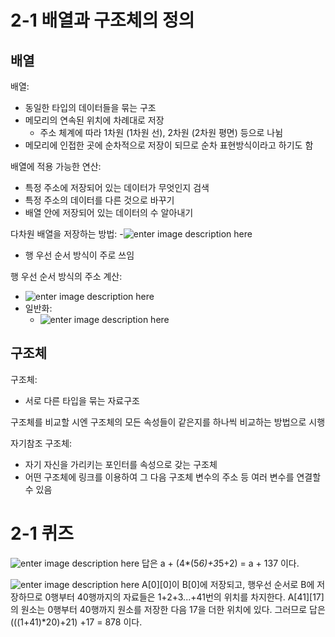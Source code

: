 # 2-1 배열과 구조체의 정의

## 배열
배열:
- 동일한 타입의 데이터들을 묶는 구조
- 메모리의 연속된 위치에 차례대로 저장
	- 주소 체계에 따라 1차원 (1차원 선), 2차원 (2차원 평면) 등으로 나뉨
- 메모리에 인접한 곳에 순차적으로 저장이 되므로 순차 표현방식이라고 하기도 함

배열에 적용 가능한 연산:
- 특정 주소에 저장되어 있는 데이터가 무엇인지 검색
- 특정 주소의 데이터를 다른 것으로 바꾸기
- 배열 안에 저장되어 있는 데이터의 수 알아내기

다차원 배열을 저장하는 방법:
-![enter image description here](https://i.imgur.com/aPWWmeO.png) 
- 행 우선 순서 방식이 주로 쓰임

행 우선 순서 방식의 주소 계산:
-  ![enter image description here](https://i.imgur.com/K49Xqg0.png)
- 일반화: 
	- ![enter image description here](https://i.imgur.com/gSVUmkR.png)

## 구조체
구조체: 
- 서로 다른 타입을 묶는 자료구조

구조체를 비교할 시엔 구조체의 모든 속성들이 같은지를 하나씩 비교하는 방법으로 시행

자기참조 구조체:
- 자기 자신을 가리키는 포인터를 속성으로 갖는 구조체
- 어떤 구조체에 링크를 이용하여 그 다음 구조체 변수의 주소 등 여러 변수를 연결할 수 있음

# 2-1 퀴즈
![enter image description here](https://i.imgur.com/7LLHD9p.png)
답은 a + (4*(5*6)+3*5+2) = a + 137 이다.

![enter image description here](https://i.imgur.com/4TLZRtp.png)
A[0][0]이 B[0]에 저장되고, 행우선 순서로 B에 저장하므로 0행부터 40행까지의 자료들은 1+2+3...+41번의 위치를 차지한다. A[41][17]의 원소는 0행부터 40행까지 원소를 저장한 다음 17을 더한 위치에 있다. 
그러므로 답은 (((1+41)*20)+21) +17 = 878 이다.

